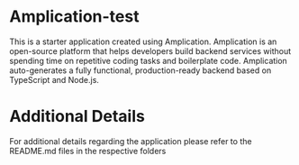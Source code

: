 # Amplication-test
This is a starter application created using Amplication. Amplication is an open-source platform that helps developers build backend services without spending time on repetitive coding tasks and boilerplate code. Amplication auto-generates a fully functional, production-ready backend based on TypeScript and Node.js.

# Additional Details 
For additional details regarding the application please refer to the README.md files in the respective folders
